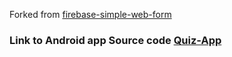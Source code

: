 Forked from [firebase-simple-web-form](https://github.com/Devyanshu/firebase-simple-web-form)

### Link to Android app Source code [Quiz-App](https://github.com/Ravi-Akagra/Quiz-App-Android)

